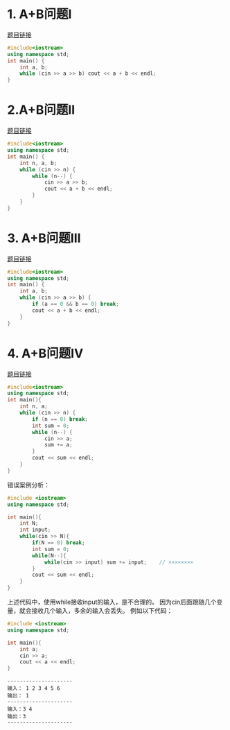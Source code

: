# 1. A+B问题I 
[题目链接](https://kamacoder.com/problempage.php?pid=1000)

```CPP 
#include<iostream>
using namespace std;
int main() {
    int a, b;
    while (cin >> a >> b) cout << a + b << endl;
}
```

# 2.A+B问题II 
[题目链接](https://kamacoder.com/problempage.php?id=1001)

```CPP 
#include<iostream>
using namespace std;
int main() {
    int n, a, b;
    while (cin >> n) {
        while (n--) {
            cin >> a >> b;
            cout << a + b << endl;
        }
    }
}
```

# 3. A+B问题III 
[题目链接](https://kamacoder.com/problempage.php?pid=1002)

```CPP  
#include<iostream>
using namespace std;
int main() {
    int a, b;
    while (cin >> a >> b) {
        if (a == 0 && b == 0) break;
        cout << a + b << endl;
    }
}
```

# 4. A+B问题IV 
[题目链接](https://kamacoder.com/problempage.php?pid=1003) 

```CPP
#include<iostream>
using namespace std;
int main(){
    int n, a;
    while (cin >> n) {
        if (n == 0) break;
        int sum = 0;
        while (n--) {
            cin >> a;
            sum += a;
        }
        cout << sum << endl;
    }
}
```

错误案例分析：
```cpp
#include <iostream>
using namespace std;

int main(){
    int N;
    int input;
    while(cin >> N){
        if(N == 0) break;
        int sum = 0;
        while(N--){
            while(cin >> input) sum += input;    // ××××××××
        }
        cout << sum << endl;
    }
}
```
上述代码中，使用while接收input的输入，是不合理的。
因为cin后面跟随几个变量，就会接收几个输入，多余的输入会丢失。
例如以下代码：
```cpp
#include <iostream>
using namespace std;

int main(){
    int a;
    cin >> a;
    cout << a << endl;
}
```
```
---------------------
输入： 1 2 3 4 5 6
输出： 1
---------------------
输入：3 4
输出：3
---------------------
```





































